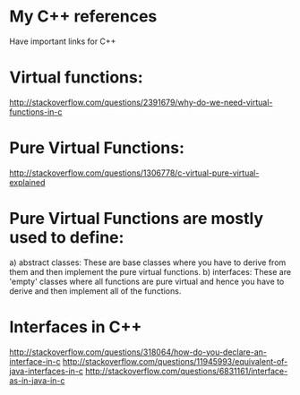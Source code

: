 # My C++ references
Have important links for C++

# Virtual functions:
http://stackoverflow.com/questions/2391679/why-do-we-need-virtual-functions-in-c

# Pure Virtual Functions:
http://stackoverflow.com/questions/1306778/c-virtual-pure-virtual-explained

# Pure Virtual Functions are mostly used to define:
a) abstract classes: These are base classes where you have to derive from them and then implement the pure virtual functions.
b) interfaces: These are 'empty' classes where all functions are pure virtual and hence you have to derive and then implement all of the functions.

# Interfaces in C++
http://stackoverflow.com/questions/318064/how-do-you-declare-an-interface-in-c
http://stackoverflow.com/questions/11945993/equivalent-of-java-interfaces-in-c
http://stackoverflow.com/questions/6831161/interface-as-in-java-in-c





